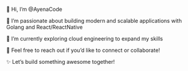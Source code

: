 👋 Hi, I’m @AyenaCode

👀 I’m passionate about building modern and scalable applications with Golang and React/ReactNative

🌱 I’m currently exploring cloud engineering to expand my skills

💬 Feel free to reach out if you’d like to connect or collaborate!

✨ Let’s build something awesome together!
